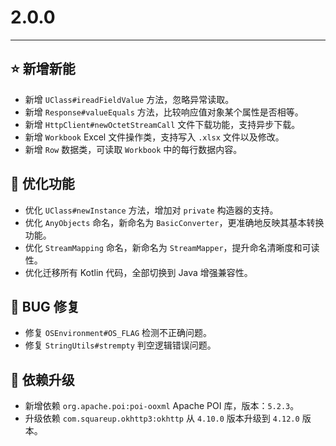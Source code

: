 # 2.0.0

---------------------

## ⭐ 新增新能

- 新增 `UClass#ireadFieldValue` 方法，忽略异常读取。
- 新增 `Response#valueEquals` 方法，比较响应值对象某个属性是否相等。
- 新增 `HttpClient#newOctetStreamCall` 文件下载功能，支持异步下载。
- 新增 `Workbook` Excel 文件操作类，支持写入 `.xlsx` 文件以及修改。
- 新增 `Row` 数据类，可读取 `Workbook` 中的每行数据内容。

## 👻 优化功能

- 优化 `UClass#newInstance` 方法，增加对 `private` 构造器的支持。
- 优化 `AnyObjects` 命名，新命名为 `BasicConverter`，更准确地反映其基本转换功能。
- 优化 `StreamMapping` 命名，新命名为 `StreamMapper`，提升命名清晰度和可读性。
- 优化迁移所有 Kotlin 代码，全部切换到 Java 增强兼容性。

## 🐞 BUG 修复

- 修复 `OSEnvironment#OS_FLAG` 检测不正确问题。
- 修复 `StringUtils#strempty` 判空逻辑错误问题。

## 🔨 依赖升级

- 新增依赖 `org.apache.poi:poi-ooxml` Apache POI 库，版本：`5.2.3`。
- 升级依赖 `com.squareup.okhttp3:okhttp` 从 `4.10.0` 版本升级到 `4.12.0` 版本。